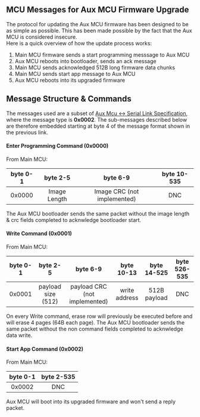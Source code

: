 ## MCU Messages for Aux MCU Firmware Upgrade

The protocol for updating the Aux MCU firmware has been designed to be as simple as possible. This has been made possible by the fact that the Aux MCU is considered insecure.  
Here is a quick overview of how the update process works:  
1. Main MCU firmware sends a start programming messsage to Aux MCU  
2. Aux MCU reboots into bootloader, sends an ack message  
3. Main MCU sends acknowledged 512B long firmware data chunks  
4. Main MCU sends start app message to Aux MCU  
5. Aux MCU reboots into its upgraded firmware  
  
  
## Message Structure & Commands

The messages used are a subset of [Aux Mcu <-> Serial Link Specification](aux_main_mcu_protocol.md), where the message type is __0x0002__. The sub-messages described below are therefore embedded starting at byte 4 of the message format shown in the previous link.

#### Enter Programming Command (0x0000)

From Main MCU:  

| byte 0-1 | byte 2-5 | byte 6-9 | byte 10-535 |
|:-:|:-:|:-:|:-:|
| 0x0000 | Image Length | Image CRC (not implemented) | DNC |

The Aux MCU bootloader sends the same packet without the image length & crc fields completed to acknwledge bootloader start.


#### Write Command (0x0001)
  
From Main MCU:   
  
| byte 0-1 | byte 2-5 | byte 6-9 | byte 10-13 | byte 14-525 | byte 526-535 |
|:-:|:-:|:-:|:-:|:-:|:-:|
| 0x0001 | payload size (512) | payload CRC (not implemented) | write address | 512B payload | DNC |

On every Write command, erase row will previously be executed before and will erase 4 pages (64B each page).
The Aux MCU bootloader sends the same packet without the non command fields completed to acknwledge data write.


#### Start App Command (0x0002)
  
From Main MCU:   
  
| byte 0-1 | byte 2-535 |
|:-:|:-:|
| 0x0002 | DNC |

Aux MCU will boot into its upgraded firmware and won't send a reply packet.
